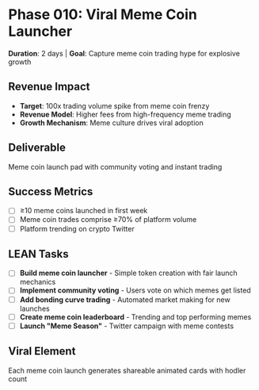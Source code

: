 # Phase 010: Viral Meme Coin Launcher
**Duration**: 2 days | **Goal**: Capture meme coin trading hype for explosive growth

## Revenue Impact
- **Target**: 100x trading volume spike from meme coin frenzy
- **Revenue Model**: Higher fees from high-frequency meme trading
- **Growth Mechanism**: Meme culture drives viral adoption

## Deliverable
Meme coin launch pad with community voting and instant trading

## Success Metrics
- [ ] ≥10 meme coins launched in first week
- [ ] Meme coin trades comprise ≥70% of platform volume
- [ ] Platform trending on crypto Twitter

## LEAN Tasks
- [ ] **Build meme coin launcher** - Simple token creation with fair launch mechanics
- [ ] **Implement community voting** - Users vote on which memes get listed
- [ ] **Add bonding curve trading** - Automated market making for new launches
- [ ] **Create meme coin leaderboard** - Trending and top performing memes
- [ ] **Launch "Meme Season"** - Twitter campaign with meme contests

## Viral Element
Each meme coin launch generates shareable animated cards with hodler count